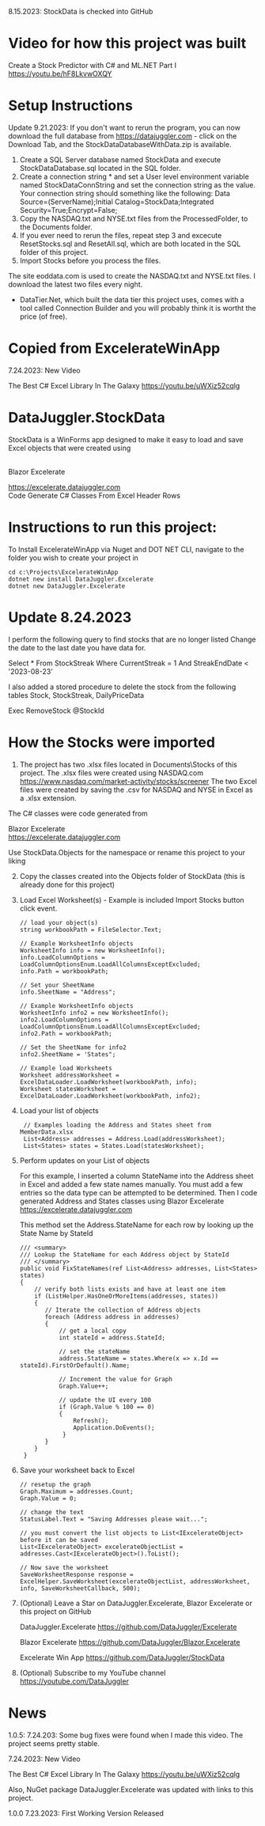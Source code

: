 
8.15.2023: StockData is checked into GitHub

# Video for how this project was built

Create a Stock Predictor with C# and ML.NET Part I
https://youtu.be/hF8LkvwOXQY

# Setup Instructions

Update 9.21.2023: If you don't want to rerun the program, you can now download the full database from
https://datajuggler.com - click on the Download Tab, and the StockDataDatabaseWithData.zip is available.

1. Create a SQL Server database named StockData and execute StockDataDatabase.sql located in the SQL folder.
2. Create a connection string * and set a User level environment variable named StockDataConnString and 
set the connection string as the value. Your connection string should something like the following:
Data Source=(ServerName);Initial Catalog=StockData;Integrated Security=True;Encrypt=False;
3. Copy the NASDAQ.txt and NYSE.txt files from the ProcessedFolder, to the Documents folder.
4. If you ever need to rerun the files, repeat step 3 and excecute ResetStocks.sql and 
ResetAll.sql, which are both located in the SQL folder of this project.
5. Import Stocks before you process the files.

The site eoddata.com is used to create the NASDAQ.txt and NYSE.txt files. I download the latest two files
every night. 

* DataTier.Net, which built the data tier this project uses, comes with a tool called Connection Builder and
you will probably think it is wortht the price (of free).

# Copied from ExcelerateWinApp

7.24.2023: New Video

The Best C# Excel Library In The Galaxy
https://youtu.be/uWXiz52cqlg

# DataJuggler.StockData
StockData is a WinForms app designed to make it easy to load and save Excel objects 
that were created using<br><br>

Blazor Excelerate<br>

https://excelerate.datajuggler.com<br>
Code Generate C# Classes From Excel Header Rows

# Instructions to run this project:

To Install ExcelerateWinApp via Nuget and DOT NET CLI, navigate to the folder you wish to create your project in

    cd c:\Projects\ExcelerateWinApp
    dotnet new install DataJuggler.Excelerate
    dotnet new DataJuggler.Excelerate

# Update 8.24.2023

I perform the following query to find stocks that are no longer listed
Change the date to the last date you have data for.

Select * From StockStreak Where CurrentStreak = 1
And StreakEndDate < '2023-08-23' 

I also added a stored procedure to delete the stock from the following tables
Stock, StockStreak, DailyPriceData

Exec RemoveStock @StockId

# How the Stocks were imported

1. The project has two .xlsx files located in Documents\Stocks of this project.
The .xlsx files were created using NASDAQ.com https://www.nasdaq.com/market-activity/stocks/screener 
The two Excel files were created by saving the .csv for NASDAQ and NYSE in Excel as a .xlsx extension.

The C# classes were code generated from

Blazor Excelerate<br>
https://excelerate.datajuggler.com<br>

Use StockData.Objects for the namespace or rename this project to your liking
 
2. Copy the classes created into the Objects folder of StockData (this is already done for this project)

3. Load Excel Worksheet(s) - Example is included Import Stocks button click event.
	
       // load your object(s)
       string workbookPath = FileSelector.Text;

       // Example WorksheetInfo objects           
       WorksheetInfo info = new WorksheetInfo();
       info.LoadColumnOptions = LoadColumnOptionsEnum.LoadAllColumnsExceptExcluded;
       info.Path = workbookPath;	

       // Set your SheetName
       info.SheetName = "Address";

       // Example WorksheetInfo objects           
       WorksheetInfo info2 = new WorksheetInfo();
       info2.LoadColumnOptions = LoadColumnOptionsEnum.LoadAllColumnsExceptExcluded;
       info2.Path = workbookPath;

       // Set the SheetName for info2
       info2.SheetName = 'States";

       // Example load Worksheets
       Worksheet addressWorksheet = ExcelDataLoader.LoadWorksheet(workbookPath, info);
       Worksheet statesWorksheet = ExcelDataLoader.LoadWorksheet(workbookPath, info2);

5. Load your list of objects
 
        // Examples loading the Address and States sheet from MemberData.xlsx
        List<Address> addresses = Address.Load(addressWorksheet);
        List<States> states = States.Load(statesWorksheet);

6. Perform updates on your List of objects

   For this example, I inserted a column StateName into the Address sheet in Excel and
   added a few state names manually. You must add a few entries so the data type can be
   attempted to be determined. Then I code generated Address and States classes using
   Blazor Excelerate<br>
   https://excelerate.datajuggler.com

   This method set the Address.StateName for each row by looking up the State Name by StateId
	
       /// <summary>
       /// Lookup the StateName for each Address object by StateId
       /// </summary>
       public void FixStateNames(ref List<Address> addresses, List<States> states)
       {
           // verify both lists exists and have at least one item
           if (ListHelper.HasOneOrMoreItems(addresses, states))
           {
              // Iterate the collection of Address objects
              foreach (Address address in addresses)
              {
                  // get a local copy
                  int stateId = address.StateId;

                  // set the stateName
                  address.StateName = states.Where(x => x.Id == stateId).FirstOrDefault().Name;

                  // Increment the value for Graph
                  Graph.Value++;

                  // update the UI every 100
                  if (Graph.Value % 100 == 0)
                  {
                      Refresh();
                      Application.DoEvents();
                   }
              }
           }
        }
	
7. Save your worksheet back to Excel

       // resetup the graph                    
       Graph.Maximum = addresses.Count;
       Graph.Value = 0;

       // change the text
       StatusLabel.Text = "Saving Addresses please wait...";

       // you must convert the list objects to List<IExcelerateObject> before it can be saved
       List<IExcelerateObject> excelerateObjectList = addresses.Cast<IExcelerateObject>().ToList();

       // Now save the worksheet
       SaveWorksheetResponse response = ExcelHelper.SaveWorksheet(excelerateObjectList, addressWorksheet, info, SaveWorksheetCallback, 500);

8. (Optional) Leave a Star on DataJuggler.Excelerate, Blazor Excelerate or this project on GitHub

    DataJuggler.Excelerate
    https://github.com/DataJuggler/Excelerate

    Blazor Excelerate
    https://github.com/DataJuggler/Blazor.Excelerate
	
    Excelerate Win App
    https://github.com/DataJuggler/StockData

9. (Optional) Subscribe to my YouTube channel
    https://youtube.com/DataJuggler

# News

1.0.5:
7.24.203: Some bug fixes were found when I made this video. The project seems pretty stable.

7.24.2023: New Video

The Best C# Excel Library In The Galaxy
https://youtu.be/uWXiz52cqlg

Also, NuGet package DataJuggler.Excelerate was updated with links to this project.

1.0.0
7.23.2023: First Working Version Released


